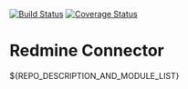 [![Build Status](https://travis-ci.org/OCA/connector-redmine.svg?branch=7.0)](https://travis-ci.org/OCA/connector-redmine)
[![Coverage Status](https://coveralls.io/repos/OCA/connector-redmine/badge.png?branch=7.0)](https://coveralls.io/r/OCA/connector-redmine?branch=7.0)

# Redmine Connector

${REPO_DESCRIPTION_AND_MODULE_LIST}
